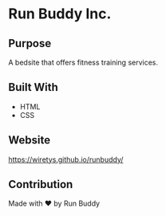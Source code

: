# Run Buddy Inc.

## Purpose
A bedsite that offers fitness training services.

## Built With
* HTML
* CSS

## Website
https://wiretys.github.io/runbuddy/

## Contribution
Made with ❤️ by Run Buddy

